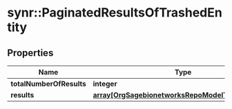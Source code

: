 # synr::PaginatedResultsOfTrashedEntity


## Properties
Name | Type | Description | Notes
------------ | ------------- | ------------- | -------------
**totalNumberOfResults** | **integer** |  | [optional] 
**results** | [**array[OrgSagebionetworksRepoModelTrashedEntity]**](org.sagebionetworks.repo.model.TrashedEntity.md) |  | [optional] 


